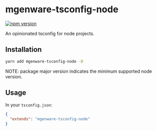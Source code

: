 # mgenware-tsconfig-node

[![npm version](https://img.shields.io/npm/v/mgenware-tsconfig-node.svg?style=flat-square)](https://npmjs.com/package/mgenware-tsconfig-node)

An opinionated tsconfig for node projects.

## Installation

```sh
yarn add mgenware-tsconfig-node -D
```

NOTE: package major version indicates the minimum supported node version.

## Usage

In your `tsconfig.json`:

```json
{
  "extends": "mgenware-tsconfig-node"
}
```
